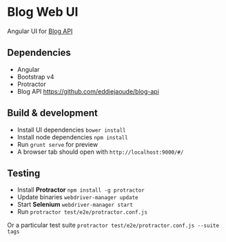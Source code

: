 # Blog Web UI

Angular UI for [Blog API](https://github.com/eddiejaoude/blog-api) 

## Dependencies

* Angular
* Bootstrap v4
* Protractor
* Blog API https://github.com/eddiejaoude/blog-api

## Build & development

* Install UI dependencies `bower install`
* Install node dependencies `npm install`
* Run `grunt serve` for preview
* A browser tab should open with `http://localhost:9000/#/`

## Testing

* Install **Protractor** `npm install -g protractor`
* Update binaries `webdriver-manager update`
* Start **Selenium** `webdriver-manager start`
* Run `protractor test/e2e/protractor.conf.js`

Or a particular test suite `protractor test/e2e/protractor.conf.js --suite tags`
